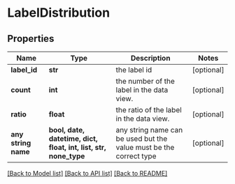 # LabelDistribution


## Properties
Name | Type | Description | Notes
------------ | ------------- | ------------- | -------------
**label_id** | **str** | the label id | [optional] 
**count** | **int** | the number of the label in the data view. | [optional] 
**ratio** | **float** | the ratio of the label in the data view. | [optional] 
**any string name** | **bool, date, datetime, dict, float, int, list, str, none_type** | any string name can be used but the value must be the correct type | [optional]

[[Back to Model list]](../README.md#documentation-for-models) [[Back to API list]](../README.md#documentation-for-api-endpoints) [[Back to README]](../README.md)


